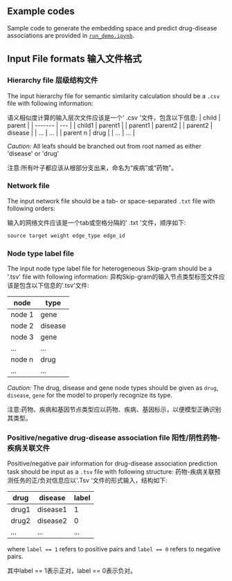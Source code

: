 ## Example codes

Sample code to generate the embedding space and predict drug-disease associations are provided in [`run_demo.ipynb`](../run_demo.ipynb).

## Input File formats  输入文件格式

### Hierarchy file  层级结构文件

The input hierarchy file for semantic similarity calculation should be a `.csv` file with following information: 

语义相似度计算的输入层次文件应该是一个' .csv '文件，包含以下信息:
| child | parent  |
| ------- | --- |
| child1 | parent1 |
| parent1 | parent2 |
| parent2 | disease |
| ... | ... | 
| parent n | drug |
| ... | ... | 

_Caution:_ All leafs should be branched out from root named as either 'disease' or 'drug'

注意:所有叶子都应该从根部分支出来，命名为“疾病”或“药物”。

### Network file

The input network file should be a tab- or space-separated `.txt` file with following orders:

输入的网络文件应该是一个tab或空格分隔的' .txt '文件，顺序如下:

```python
source target weight edge_type edge_id
```

### Node type label file

The input node type label file for heterogeneous Skip-gram should be a '.tsv' file with following information:
异构Skip-gram的输入节点类型标签文件应该是包含以下信息的'.tsv'文件:

| node   | type    |
| ------ | ------- |
| node 1 | gene    |
| node 2 | disease |
| node 3 | gene    |
| ...    | ...     |
| node n | drug    |
| ...    | ...     |

_Caution:_ The drug, disease and gene node types should be given as `drug`, `disease`, `gene` for the model to properly recognize its type.

注意:药物、疾病和基因节点类型应以药物、疾病、基因标示，以便模型正确识别其类型。

### Positive/negative drug-disease association file 阳性/阴性药物-疾病关联文件

Positive/negative pair information for drug-disease association prediction task should be input as a `.tsv` file with following structure:
药物-疾病关联预测任务的正/负对信息应以'.Tsv '文件的形式输入，结构如下:

| drug  | disease  | label |
| ----- | -------- | ----- |
| drug1 | disease1 | 1     |
| drug2 | disease2 | 0     |
| ...   | ...      | ...   |

where `label == 1` refers to positive pairs and `label == 0` refers to negative pairs.

其中label == 1表示正对，label == 0表示负对。
